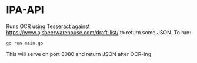 # IPA-API
Runs OCR using Tesseract against https://www.ajsbeerwarehouse.com/draft-list/ to return some JSON.
To run:
```
go run main.go
```
This will serve on port 8080 and return JSON after OCR-ing
